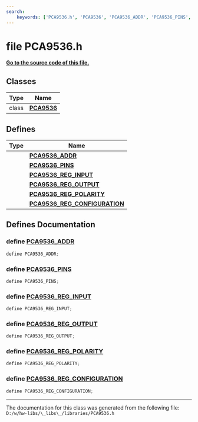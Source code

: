 ```yaml
---
search:
    keywords: ['PCA9536.h', 'PCA9536', 'PCA9536_ADDR', 'PCA9536_PINS', 'PCA9536_REG_INPUT', 'PCA9536_REG_OUTPUT', 'PCA9536_REG_POLARITY', 'PCA9536_REG_CONFIGURATION']
---
```


# file PCA9536.h

**[Go to the source code of this file.](_p_c_a9536_8h_source.md)**
## Classes

|Type|Name|
|-----|-----|
|class|[**PCA9536**](class_p_c_a9536.md)|


## Defines

|Type|Name|
|-----|-----|
||[**PCA9536\_ADDR**](_p_c_a9536_8h.md#1ad2b14cb5e7155e63dfb79139a64086dc)|
||[**PCA9536\_PINS**](_p_c_a9536_8h.md#1af54f41f2f56e88ba62490d081be8484b)|
||[**PCA9536\_REG\_INPUT**](_p_c_a9536_8h.md#1af60c3a1f17b728191575f2f103075f50)|
||[**PCA9536\_REG\_OUTPUT**](_p_c_a9536_8h.md#1a68c11aaadad404c24801fb9754ac2065)|
||[**PCA9536\_REG\_POLARITY**](_p_c_a9536_8h.md#1a84284e50043c520d32638e5ffa1d7563)|
||[**PCA9536\_REG\_CONFIGURATION**](_p_c_a9536_8h.md#1a5e58d9ed2d243044f3ed58ffb431c58e)|


## Defines Documentation

### define <a id="1ad2b14cb5e7155e63dfb79139a64086dc" href="#1ad2b14cb5e7155e63dfb79139a64086dc">PCA9536\_ADDR</a>

```cpp
define PCA9536_ADDR;
```



### define <a id="1af54f41f2f56e88ba62490d081be8484b" href="#1af54f41f2f56e88ba62490d081be8484b">PCA9536\_PINS</a>

```cpp
define PCA9536_PINS;
```



### define <a id="1af60c3a1f17b728191575f2f103075f50" href="#1af60c3a1f17b728191575f2f103075f50">PCA9536\_REG\_INPUT</a>

```cpp
define PCA9536_REG_INPUT;
```



### define <a id="1a68c11aaadad404c24801fb9754ac2065" href="#1a68c11aaadad404c24801fb9754ac2065">PCA9536\_REG\_OUTPUT</a>

```cpp
define PCA9536_REG_OUTPUT;
```



### define <a id="1a84284e50043c520d32638e5ffa1d7563" href="#1a84284e50043c520d32638e5ffa1d7563">PCA9536\_REG\_POLARITY</a>

```cpp
define PCA9536_REG_POLARITY;
```



### define <a id="1a5e58d9ed2d243044f3ed58ffb431c58e" href="#1a5e58d9ed2d243044f3ed58ffb431c58e">PCA9536\_REG\_CONFIGURATION</a>

```cpp
define PCA9536_REG_CONFIGURATION;
```





----------------------------------------
The documentation for this class was generated from the following file: `D:/w/hw-libs/\_libs\_/libraries/PCA9536.h`
